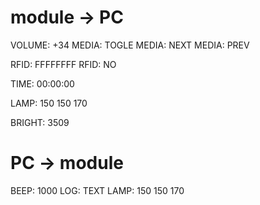 # module -> PC
VOLUME: +34
MEDIA: TOGLE
MEDIA: NEXT
MEDIA: PREV

RFID: FFFFFFFF
RFID: NO

TIME: 00:00:00

LAMP: 150 150 170

BRIGHT: 3509

# PC -> module
BEEP: 1000
LOG: TEXT
LAMP: 150 150 170
